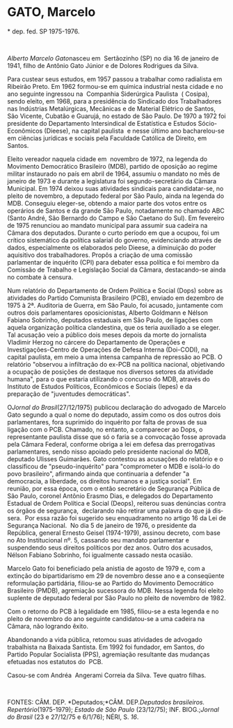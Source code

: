 GATO, Marcelo 
==============

\* dep. fed. SP 1975-1976.

 

*Alberto Marcelo Gato*nasceu em  Sertão­zinho (SP) no dia 16 de janeiro
de 1941, filho de Antônio Gato Júnior e de Dolores Rodrigues da Silva.

Para custear seus estudos, em 1957 passou a trabalhar como radialista em
Ribeirão Preto. Em 1962 formou-se em química industrial nesta cidade e
no ano seguinte ingressou na  Com­panhia Siderúrgica Paulista  (
Cosipa), sendo eleito, em 1968, para a presidência do Sindicado dos
Trabalhadores nas Indústrias Metalúrgicas, Mecânicas e de Material
Elétrico de Santos, São Vicente, Cubatão e Guarujá, no estado de São
Paulo. De 1970 a 1972 foi presidente do Departamento Intersindical de
Estatística e Estudos Sócio-Econômicos (Dieese), na capital paulista  e
nesse último ano bacharelou-se em ciências jurídicas e sociais pela
Faculdade Católica de Direito, em Santos.

Eleito vereador naquela cidade em  no­vembro de 1972, na legenda do
Movimento Democrático Brasileiro (MDB), partido de oposição ao regime
militar instaurado no país em abril de 1964, assumiu o mandato no mês de
janeiro de 1973 e duran­te a legislatura foi segundo-secretário da
Câmara Municipal. Em 1974 deixou suas ativi­dades sindicais para
candidatar-se, no pleito de novembro, a deputado federal por São Paulo,
ainda na legenda do MDB. Conseguiu eleger-se, obtendo a maior parte dos
votos entre os operários de Santos e da grande São Paulo, notadamente no
chamado ABC (Santo André, São Bernardo do Campo e São Caetano do Sul).
Em fevereiro de 1975 renunciou ao mandato municipal para assumir sua
cadeira na Câmara dos deputados. Durante o curto período em que a
ocupou, foi um crítico sistemático da política salarial do governo,
evidenciando através de dados, especialmente os elaborados pelo Dieese,
a diminuição do poder aquisitivo dos trabalha­dores. Propôs a criação de
uma comissão parlamentar de inquérito (CPI) para debater essa política e
foi membro da Comissão de Trabalho e Legislação Social da Câmara,
des­tacando-se ainda no combate à censura.

Num relatório do Departamento de Or­dem Política e Social (Dops) sobre
as ativi­dades do Partido Comunista Brasileiro (PCB), enviado em
dezembro de 1975 à 2ª. Auditoria de Guerra, em São Paulo, foi acu­sado,
juntamente com outros dois parlamen­tares oposicionistas, Alberto
Goldmann e Nélson Fabiano Sobrinho, deputados esta­duais em São Paulo,
de ligações com aquela organização política clandestina, que os teria
auxiliado a se eleger. Tal acusação veio a público dois meses depois da
morte do jor­nalista Vladimir Herzog no cárcere do Depar­tamento de
Operações e Investigações-­Centro de Operações de Defesa Interna
(Doi-CODI), na capital paulista, em meio a uma intensa campanha de
repressão ao PCB. O relatório "observou a infiltração do ex-PCB na
política nacional, objetivando a ocupação de posições de destaque nos
diver­sos setores da atividade humana", para o que estaria utilizando o
concurso do MDB, atra­vés do Instituto de Estudos Políticos, Econô­micos
e Sociais (Iepes) e da preparação de "juventudes democráticas".

O*Jornal do Brasil*(27/12/1975) publicou declaração do advogado de
Marcelo Gato segundo a qual o nome do deputado, assim como os dos outros
dois parlamentares, fora suprimido do inquérito por falta de provas de
sua ligação com o PCB. Chamado, no en­tanto, a comparecer ao Dops, o
represen­tante paulista disse que só o faria se a con­vocação fosse
aprovada pela Câmara Federal, conforme obriga a lei em defesa das
prerro­gativas parlamentares, sendo nisso apoiado pelo presidente
nacional do MDB, deputado Ulisses Guimarães. Gato contestou as
acusa­ções do relatório e o classificou de "pseudo­-inquérito" para
"comprometer o MDB e iso­lá-lo do povo brasileiro", afirmando ainda que
continuaria a defender "a democracia, a liberdade, os direitos humanos e
a justiça so­cial". Em reunião, por essa época, com o então secretário
de Segurança Pública de São Paulo, coronel Antônio Erasmo Dias, e
dele­gados do Departamento Estadual de Ordem Política e Social (Deops),
reiterou suas de­núncias contra os órgãos de segurança,  decla­rando não
retirar uma palavra do que já dis­sera.  Por essa razão foi sugerido seu
enqua­dramento no artigo 16 da Lei de Segurança Nacional.  No dia 5 de
janeiro de 1976, o presidente da República, general Ernesto Geisel
(1974-1979), assinou decreto, com ba­se no Ato Institucional nº. 5,
cassando seu mandato parlamentar e suspendendo seus di­reitos políticos
por dez anos. Outro dos acusados, Nélson Fabiano Sobrinho, foi
igualmente cassado nesta ocasião.

Marcelo Gato foi beneficiado pela anistia de agosto de 1979 e, com a
extinção do bi­partidarismo em 29 de novembro desse ano e a conseqüente
reformulação partidária, fi­liou-se ao Partido do Movimento Democráti­co
Brasileiro (PMDB), agremiação sucessora do MDB. Nessa legenda foi
elei­to suplente de deputado federal por São Paulo no pleito de novembro
de 1982.

Com o retorno do PCB à legalidade em 1985, filiou-se a esta legenda e no
pleito de novembro do ano seguinte candidatou-se a uma cadeira na
Câmara, não logrando êxito.

Abandonando a vida pública, retomou suas atividades de advogado
trabalhista na Baixada Santista. Em 1992 foi fundador, em Santos, do
Partido Popular Socialista (PPS), agremiação resultante das mudanças
efetuadas nos estatutos do  PCB.

Casou-se com Andréa  Angerami Correia da Silva. Teve quatro filhas.

 

FONTES: CÂM. DEP. *Deputados;*CÂM. DEP.*Deputados brasileiros. 
Repertório*(1975-1979); *Estado de São Paulo* (23/12/75); INF.
BIOG.;*Jornal do* *Brasil* (23 e 27/12/75 e 6/1/76); NÉRI, S. *16*.

 
